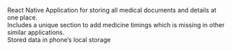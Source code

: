 
React Native Application for storing all medical documents and details at one place.   
Includes a unique section to add medicine timings which is missing in other similar applications.   
Stored data in phone’s local storage
